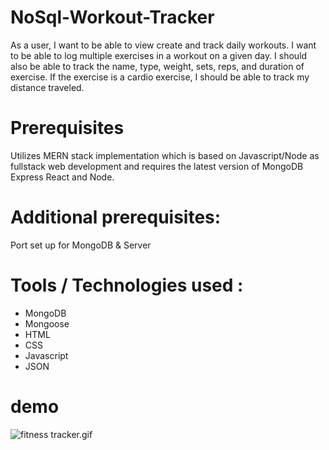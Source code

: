# NoSql-Workout-Tracker
As a user, I want to be able to view create and track daily workouts. I want to be able to log multiple exercises in a workout on a given day. I should also be able to track the name, type, weight, sets, reps, and duration of exercise. If the exercise is a cardio exercise, I should be able to track my distance traveled.

# Prerequisites
Utilizes MERN stack implementation which is based on Javascript/Node as fullstack web development and requires the latest version of MongoDB Express React and Node.

# Additional prerequisites:
Port set up for MongoDB & Server

# Tools / Technologies used :
* MongoDB
* Mongoose
* HTML
* CSS
* Javascript
* JSON

# demo
![fitness tracker.gif](https://github.com/sarita87das/NoSql-Workout-Tracker/blob/master/fitness%20tracker%20gif.gif)